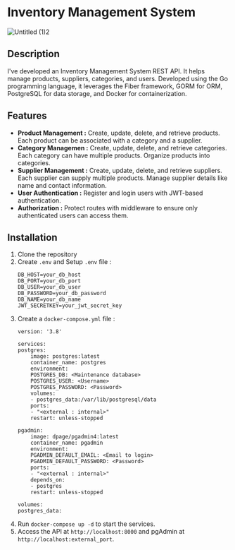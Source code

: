 # Inventory Management System

![Untitled (1)2](https://github.com/user-attachments/assets/685674d8-128a-433f-9e87-754f7bd42ae3)

## Description
I've developed an Inventory Management System REST API. It helps manage products, suppliers, categories, and users. Developed using the Go programming language, it leverages the Fiber framework, GORM for ORM, PostgreSQL for data storage, and Docker for containerization.

## Features
- **Product Management :** Create, update, delete, and retrieve products. Each product can be associated with a category and a supplier.
- **Category Managemen :** Create, update, delete, and retrieve categories. Each category can have multiple products. Organize products into categories.
- **Supplier Management :** Create, update, delete, and retrieve suppliers. Each supplier can supply multiple products. Manage supplier details like name and contact information.
- **User Authentication :** Register and login users with JWT-based authentication.
- **Authorization :** Protect routes with middleware to ensure only authenticated users can access them.

## Installation
1. Clone the repository
2. Create `.env` and Setup `.env` file :
   ```env
   DB_HOST=your_db_host
   DB_PORT=your_db_port
   DB_USER=your_db_user
   DB_PASSWORD=your_db_password
   DB_NAME=your_db_name
   JWT_SECRETKEY=your_jwt_secret_key
   ```
3. Create a `docker-compose.yml` file :
    ```
    version: '3.8'

    services:
    postgres:
        image: postgres:latest
        container_name: postgres
        environment:
        POSTGRES_DB: <Maintenance database>
        POSTGRES_USER: <Username>
        POSTGRES_PASSWORD: <Password>
        volumes:
        - postgres_data:/var/lib/postgresql/data
        ports:
        - "<external : internal>"
        restart: unless-stopped

    pgadmin:
        image: dpage/pgadmin4:latest
        container_name: pgadmin
        environment:
        PGADMIN_DEFAULT_EMAIL: <Email to login>
        PGADMIN_DEFAULT_PASSWORD: <Password>
        ports:
        - "<external : internal>"
        depends_on:
        - postgres
        restart: unless-stopped

    volumes:
    postgres_data:
    ```
4. Run `docker-compose up -d` to start the services.
5. Access the API at `http://localhost:8000` and pgAdmin at `http://localhost:external_port`.